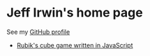
# Jeff Irwin's home page

See my [GitHub profile](https://github.com/JeffIrwin)

- [Rubik's cube game written in JavaScript](rubik-js/)
